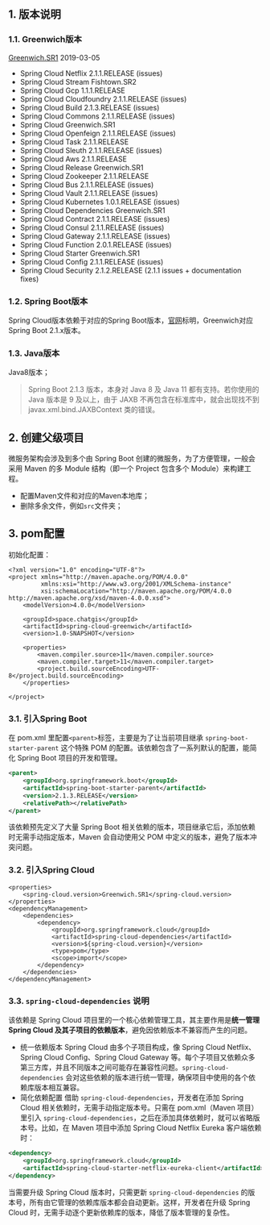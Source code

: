 ## 1. 版本说明
### 1.1. Greenwich版本
[Greenwich.SR1](https://github.com/spring-projects/spring-cloud/wiki/Spring-Cloud-Greenwich-Release-Notes)
2019-03-05
- Spring Cloud Netflix 2.1.1.RELEASE (issues)
- Spring Cloud Stream Fishtown.SR2
- Spring Cloud Gcp 1.1.1.RELEASE
- Spring Cloud Cloudfoundry 2.1.1.RELEASE (issues)
- Spring Cloud Build 2.1.3.RELEASE (issues)
- Spring Cloud Commons 2.1.1.RELEASE (issues)
- Spring Cloud Greenwich.SR1
- Spring Cloud Openfeign 2.1.1.RELEASE (issues)
- Spring Cloud Task 2.1.1.RELEASE
- Spring Cloud Sleuth 2.1.1.RELEASE (issues)
- Spring Cloud Aws 2.1.1.RELEASE
- Spring Cloud Release Greenwich.SR1
- Spring Cloud Zookeeper 2.1.1.RELEASE
- Spring Cloud Bus 2.1.1.RELEASE (issues)
- Spring Cloud Vault 2.1.1.RELEASE (issues)
- Spring Cloud Kubernetes 1.0.1.RELEASE (issues)
- Spring Cloud Dependencies Greenwich.SR1
- Spring Cloud Contract 2.1.1.RELEASE (issues)
- Spring Cloud Consul 2.1.1.RELEASE (issues)
- Spring Cloud Gateway 2.1.1.RELEASE (issues)
- Spring Cloud Function 2.0.1.RELEASE (issues)
- Spring Cloud Starter Greenwich.SR1
- Spring Cloud Config 2.1.1.RELEASE (issues)
- Spring Cloud Security 2.1.2.RELEASE (2.1.1 issues + documentation fixes)

### 1.2. Spring Boot版本
Spring Cloud版本依赖于对应的Spring Boot版本，[官网](https://spring.io/projects/spring-cloud#overview)标明，Greenwich对应Spring Boot 2.1.x版本。
### 1.3. Java版本
Java8版本；
> Spring Boot 2.1.3 版本，本身对 Java 8 及 Java 11 都有支持。若你使用的 Java 版本是 9 及以上，由于 JAXB 不再包含在标准库中，就会出现找不到 javax.xml.bind.JAXBContext 类的错误。
## 2. 创建父级项目
微服务架构会涉及到多个由 Spring Boot 创建的微服务，为了方便管理，一般会采用 Maven 的多 Module 结构（即一个 Project 包含多个 Module）来构建工程。
- 配置Maven文件和对应的Maven本地库；
- 删除多余文件，例如`src`文件夹；

## 3. pom配置
初始化配置：
```
<?xml version="1.0" encoding="UTF-8"?>
<project xmlns="http://maven.apache.org/POM/4.0.0"
         xmlns:xsi="http://www.w3.org/2001/XMLSchema-instance"
         xsi:schemaLocation="http://maven.apache.org/POM/4.0.0 http://maven.apache.org/xsd/maven-4.0.0.xsd">
    <modelVersion>4.0.0</modelVersion>

    <groupId>space.chatgis</groupId>
    <artifactId>spring-cloud-greenwich</artifactId>
    <version>1.0-SNAPSHOT</version>

    <properties>
        <maven.compiler.source>11</maven.compiler.source>
        <maven.compiler.target>11</maven.compiler.target>
        <project.build.sourceEncoding>UTF-8</project.build.sourceEncoding>
    </properties>

</project>
```
### 3.1. 引入Spring Boot
在 pom.xml 里配置` <parent> `标签，主要是为了让当前项目继承 `spring-boot-starter-parent` 这个特殊 POM 的配置。该依赖包含了一系列默认的配置，能简化 Spring Boot 项目的开发和管理。  
```xml
<parent>
    <groupId>org.springframework.boot</groupId>
    <artifactId>spring-boot-starter-parent</artifactId>
    <version>2.1.3.RELEASE</version>
    <relativePath></relativePath>
</parent>
```

该依赖预先定义了大量 Spring Boot 相关依赖的版本，项目继承它后，添加依赖时无需手动指定版本，Maven 会自动使用父 POM 中定义的版本，避免了版本冲突问题。

### 3.2. 引入Spring Cloud
```
<properties>
    <spring-cloud.version>Greenwich.SR1</spring-cloud.version>
</properties>
<dependencyManagement>
    <dependencies>
        <dependency>
            <groupId>org.springframework.cloud</groupId>
            <artifactId>spring-cloud-dependencies</artifactId>
            <version>${spring-cloud.version}</version>
            <type>pom</type>
            <scope>import</scope>
        </dependency>
    </dependencies>
</dependencyManagement>
```
### 3.3. `spring-cloud-dependencies` 说明
该依赖是 Spring Cloud 项目里的一个核心依赖管理工具，其主要作用是**统一管理 Spring Cloud 及其子项目的依赖版本**，避免因依赖版本不兼容而产生的问题。
- 统一依赖版本
Spring Cloud 由多个子项目构成，像 Spring Cloud Netflix、Spring Cloud Config、Spring Cloud Gateway 等。每个子项目又依赖众多第三方库，并且不同版本之间可能存在兼容性问题。`spring-cloud-dependencies` 会对这些依赖的版本进行统一管理，确保项目中使用的各个依赖库版本相互兼容。
- 简化依赖配置
借助 `spring-cloud-dependencies`，开发者在添加 Spring Cloud 相关依赖时，无需手动指定版本号。只需在 pom.xml（Maven 项目）里引入 `spring-cloud-dependencies`，之后在添加具体依赖时，就可以省略版本号。比如，在 Maven 项目中添加 Spring Cloud Netflix Eureka 客户端依赖时：
```xml
<dependency>
    <groupId>org.springframework.cloud</groupId>
    <artifactId>spring-cloud-starter-netflix-eureka-client</artifactId>
</dependency>
```

当需要升级 Spring Cloud 版本时，只需更新 `spring-cloud-dependencies` 的版本号，所有由它管理的依赖库版本都会自动更新。这样，开发者在升级 Spring Cloud 时，无需手动逐个更新依赖库的版本，降低了版本管理的复杂性。